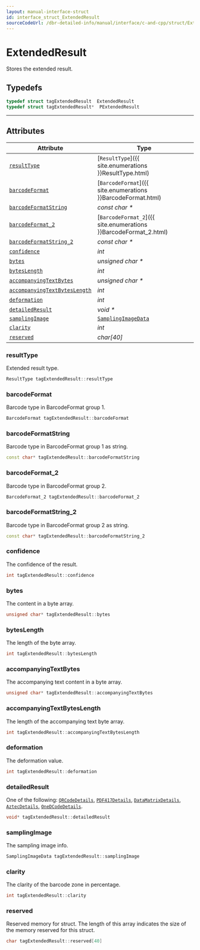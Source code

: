 ```yaml
---
layout: manual-interface-struct
id: interface_struct_ExtendedResult
sourceCodeUrl: /dbr-detailed-info/manual/interface/c-and-cpp/struct/ExtendedResult.md
---
```



# ExtendedResult
Stores the extended result. 

## Typedefs

```cpp
typedef struct tagExtendedResult  ExtendedResult
typedef struct tagExtendedResult*  PExtendedResult
```  

---

## Attributes
  
| Attribute | Type |
|---------- | ---- |
| [`resultType`](#resulttype) | [`ResultType`]({{ site.enumerations }}ResultType.html) |
| [`barcodeFormat`](#barcodeformat) | [`BarcodeFormat`]({{ site.enumerations }}BarcodeFormat.html) |
| [`barcodeFormatString`](#barcodeformatstring) | *const char \** |
| [`barcodeFormat_2`](#barcodeformat_2) | [`BarcodeFormat_2`]({{ site.enumerations }}BarcodeFormat_2.html) |
| [`barcodeFormatString_2`](#barcodeformatstring_2) | *const char \** | 
| [`confidence`](#confidence) | *int* | 
| [`bytes`](#bytes) | *unsigned char \** | 
| [`bytesLength`](#byteslength) | *int* | 
| [`accompanyingTextBytes`](#accompanyingtextbytes) | *unsigned char \** | 
| [`accompanyingTextBytesLength`](#accompanyingtextbyteslength) | *int* | 
| [`deformation`](#deformation) | *int* | 
| [`detailedResult`](#detailedresult) | *void \** |
| [`samplingImage`](#samplingimage) | [`SamplingImageData`](SamplingImageData.md) |
| [`clarity`](#clarity) | *int* | 
| [`reserved`](#reserved) | *char\[40\]* | 

### resultType
Extended result type. 
```cpp
ResultType tagExtendedResult::resultType
```

### barcodeFormat
Barcode type in BarcodeFormat group 1. 
```cpp
BarcodeFormat tagExtendedResult::barcodeFormat
```

### barcodeFormatString
Barcode type in BarcodeFormat group 1 as string.
```cpp
const char* tagExtendedResult::barcodeFormatString
```

### barcodeFormat_2
Barcode type in BarcodeFormat group 2.
```cpp
BarcodeFormat_2 tagExtendedResult::barcodeFormat_2
```
 
### barcodeFormatString_2
Barcode type in BarcodeFormat group 2 as string.
```cpp
const char* tagExtendedResult::barcodeFormatString_2
```

### confidence
The confidence of the result.
```cpp
int tagExtendedResult::confidence
```

### bytes
The content in a byte array.
```cpp
unsigned char* tagExtendedResult::bytes
```

### bytesLength
The length of the byte array.
```cpp
int tagExtendedResult::bytesLength
```

### accompanyingTextBytes
The accompanying text content in a byte array.
```cpp
unsigned char* tagExtendedResult::accompanyingTextBytes
```

### accompanyingTextBytesLength
The length of the accompanying text byte array.
```cpp
int tagExtendedResult::accompanyingTextBytesLength
```

### deformation
The deformation value.
```cpp
int tagExtendedResult::deformation
```

### detailedResult
One of the following: [`QRCodeDetails`](QRCodeDetails.md), [`PDF417Details`](PDF417Details.md), [`DataMatrixDetails`](DataMatrixDetails.md), [`AztecDetails`](AztecDetails.md), [`OneDCodeDetails`](OneDCodeDetails.md).
```cpp
void* tagExtendedResult::detailedResult
```

### samplingImage
The sampling image info.
```cpp
SamplingImageData tagExtendedResult::samplingImage
```
 
### clarity
The clarity of the barcode zone in percentage.
```cpp
int tagExtendedResult::clarity
```

### reserved
Reserved memory for struct. The length of this array indicates the size of the memory reserved for this struct.
```cpp
char tagExtendedResult::reserved[40]
```
